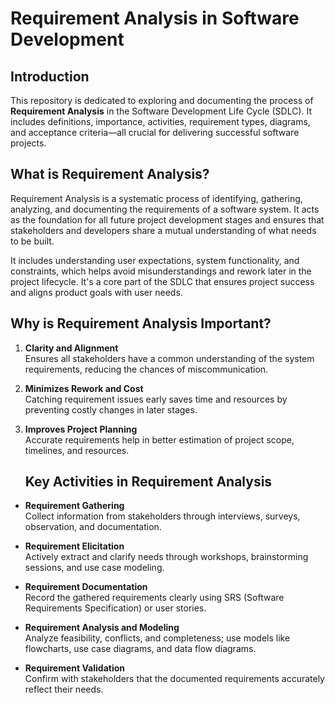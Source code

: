 # Requirement Analysis in Software Development

## Introduction

This repository is dedicated to exploring and documenting the process of **Requirement Analysis** in the Software Development Life Cycle (SDLC). It includes definitions, importance, activities, requirement types, diagrams, and acceptance criteria—all crucial for delivering successful software projects.

## What is Requirement Analysis?

Requirement Analysis is a systematic process of identifying, gathering, analyzing, and documenting the requirements of a software system. It acts as the foundation for all future project development stages and ensures that stakeholders and developers share a mutual understanding of what needs to be built.

It includes understanding user expectations, system functionality, and constraints, which helps avoid misunderstandings and rework later in the project lifecycle. It's a core part of the SDLC that ensures project success and aligns product goals with user needs.

## Why is Requirement Analysis Important?

1. **Clarity and Alignment**  
   Ensures all stakeholders have a common understanding of the system requirements, reducing the chances of miscommunication.

2. **Minimizes Rework and Cost**  
   Catching requirement issues early saves time and resources by preventing costly changes in later stages.

3. **Improves Project Planning**  
   Accurate requirements help in better estimation of project scope, timelines, and resources.

   ## Key Activities in Requirement Analysis

- **Requirement Gathering**  
  Collect information from stakeholders through interviews, surveys, observation, and documentation.

- **Requirement Elicitation**  
  Actively extract and clarify needs through workshops, brainstorming sessions, and use case modeling.

- **Requirement Documentation**  
  Record the gathered requirements clearly using SRS (Software Requirements Specification) or user stories.

- **Requirement Analysis and Modeling**  
  Analyze feasibility, conflicts, and completeness; use models like flowcharts, use case diagrams, and data flow diagrams.

- **Requirement Validation**  
  Confirm with stakeholders that the documented requirements accurately reflect their needs.

